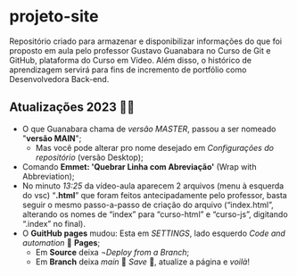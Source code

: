 # projeto-site
 Repositório criado para armazenar e disponibilizar informações do que foi proposto em aula pelo professor Gustavo Guanabara no Curso de Git e GitHub, plataforma do Curso em Vídeo. Além disso, o histórico de aprendizagem servirá para fins de incremento de portfólio como Desenvolvedora Back-end.


## Atualizações 2023 👋🏽

- O que Guanabara chama de *versão MASTER*, passou a ser nomeado "**versão MAIN**";
    - Mas você pode alterar pro nome desejado em *Configurações do repositório* (versão Desktop);
- Comando **Emmet: 'Quebrar Linha com Abreviação'** (Wrap with Abbreviation);
- No minuto _13:25_ da vídeo-aula aparecem 2 arquivos (menu à esquerda do vsc) “**.html**” que foram feitos antecipadamente pelo professor, basta seguir o mesmo passo-a-passo de criação do arquivo (“index.html”, alterando os nomes de “index” para “curso-html” e “curso-js”, digitando “.index” no final).
- O **GuitHub pages** mudou: Esta em _SETTINGS_, lado esquerdo _Code and automation_  **Pages**;
    - Em **Source** deixa ¬_Deploy from a Branch_;
    - Em **Branch** deixa _main_  *Save* , atualize a página e _voilà_!